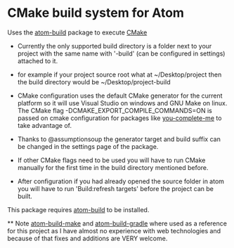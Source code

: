 # CMake build system for Atom

Uses the [atom-build](https://github.com/noseglid/atom-build) package to execute [CMake](https://CMake.org/)

* Currently the only supported build directory is a folder next to your project with the same name with '-build' (can be configured in settings) attached to it.
 * for example if your project source root what at ~/Desktop/project then the build directory would be ~/Desktop/project-build

* CMake configuration uses the default CMake generator for the current platform so it will use Visual Studio
on windows and GNU Make on linux. The CMake flag -DCMAKE_EXPORT_COMPILE_COMMANDS=ON is passed on cmake configuration for packages like [you-complete-me](https://atom.io/packages/you-complete-me) to take advantage of.

* Thanks to @assumptionsoup the generator target and build suffix can be changed in the settings page of the package.

* If other CMake flags need to be used you will have to run CMake manually for the first time in the build directory mentioned before.
 * After configuration if you had already opened the source folder in atom you will have to run 'Build:refresh targets' before the project can be built.

This package requires [atom-build](https://github.com/noseglid/atom-build) to be installed.

** Note [atom-build-make](https://github.com/AtomBuild/atom-build-make) and [atom-build-gradle](https://github.com/AtomBuild/atom-build-gradle) where used as a reference for this project as I have almost no experience with web technologies and because of that fixes and additions are VERY welcome.
